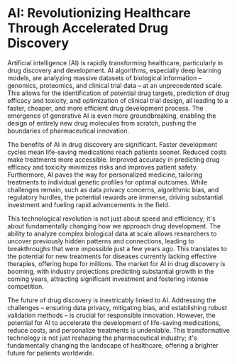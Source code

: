 # AI: Revolutionizing Healthcare Through Accelerated Drug Discovery

Artificial intelligence (AI) is rapidly transforming healthcare, particularly in drug discovery and development.  AI algorithms, especially deep learning models, are analyzing massive datasets of biological information – genomics, proteomics, and clinical trial data – at an unprecedented scale. This allows for the identification of potential drug targets, prediction of drug efficacy and toxicity, and optimization of clinical trial design, all leading to a faster, cheaper, and more efficient drug development process.  The emergence of generative AI is even more groundbreaking, enabling the design of entirely new drug molecules from scratch, pushing the boundaries of pharmaceutical innovation.

The benefits of AI in drug discovery are significant.  Faster development cycles mean life-saving medications reach patients sooner.  Reduced costs make treatments more accessible.  Improved accuracy in predicting drug efficacy and toxicity minimizes risks and improves patient safety.  Furthermore, AI paves the way for personalized medicine, tailoring treatments to individual genetic profiles for optimal outcomes.  While challenges remain, such as data privacy concerns, algorithmic bias, and regulatory hurdles, the potential rewards are immense, driving substantial investment and fueling rapid advancements in the field.

This technological revolution is not just about speed and efficiency; it's about fundamentally changing how we approach drug development.  The ability to analyze complex biological data at scale allows researchers to uncover previously hidden patterns and connections, leading to breakthroughs that were impossible just a few years ago.  This translates to the potential for new treatments for diseases currently lacking effective therapies, offering hope for millions.  The market for AI in drug discovery is booming, with industry projections predicting substantial growth in the coming years, attracting significant investment and fostering intense competition.

The future of drug discovery is inextricably linked to AI.  Addressing the challenges – ensuring data privacy, mitigating bias, and establishing robust validation methods – is crucial for responsible innovation.  However, the potential for AI to accelerate the development of life-saving medications, reduce costs, and personalize treatments is undeniable.  This transformative technology is not just reshaping the pharmaceutical industry; it's fundamentally changing the landscape of healthcare, offering a brighter future for patients worldwide.